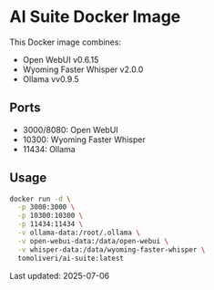 # AI Suite Docker Image

This Docker image combines:

- Open WebUI v0.6.15
- Wyoming Faster Whisper v2.0.0
- Ollama vv0.9.5

## Ports

- 3000/8080: Open WebUI
- 10300: Wyoming Faster Whisper
- 11434: Ollama

## Usage

```bash
docker run -d \
  -p 3000:3000 \
  -p 10300:10300 \
  -p 11434:11434 \
  -v ollama-data:/root/.ollama \
  -v open-webui-data:/data/open-webui \
  -v whisper-data:/data/wyoming-faster-whisper \
  tomoliveri/ai-suite:latest
```

Last updated: 2025-07-06

